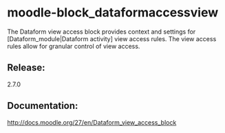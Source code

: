 moodle-block_dataformaccessview
================================
The Dataform view access block provides context and settings for [Dataform_module|Dataform activity] view access rules. The view access rules allow for granular control of view access. 

Release:
------------
2.7.0

Documentation:
--------------
http://docs.moodle.org/27/en/Dataform_view_access_block
